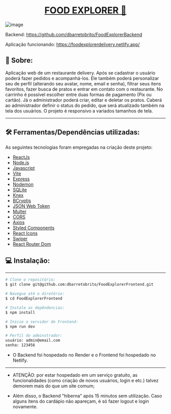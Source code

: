 <p align="center">
  <h1 align="center"><a href="https://foodexplorerdelivery.netlify.app/">FOOD EXPLORER 🍎</a></h1>
</p>

![image](https://github.com/dbarretobrito/FoodExplorerFrontend/assets/120262399/3eef075c-5b6c-4fb3-b408-80b1d9dd14df)

Backend: https://github.com/dbarretobrito/FoodExplorerBackend

Aplicação funcionando: https://foodexplorerdelivery.netlify.app/

## 📄 Sobre:
Aplicação web de um restaurante delivery. Após se cadastrar o usuário poderá fazer pedidos e acompanhá-los. Ele também poderá personalizar seu de perfil (alterando seu avatar, nome, email e senha), filtrar seus itens favoritos, fazer busca de pratos e entrar em contato com o restaurante. No carrinho é possível escolher entre duas formas de pagamento (Pix ou cartão). Já o administrador poderá criar, editar e deletar os pratos. Caberá ao administrador definir o status do pedido, que será atualizado também na tela dos usuários. O projeto é responsivo a variados tamanhos de tela.
___

## 🛠 Ferramentas/Dependências utilizadas:

As seguintes tecnologias foram empregadas na criação deste projeto:

- [ReactJs](https://reactjs.org)
- [Node.js](https://nodejs.org/en/)
- [Javascript](https://developer.mozilla.org/pt-BR/docs/Web/JavaScript)
- [Vite](https://vitejs.dev/)
- [Express](https://expressjs.com)
- [Nodemon](https://nodemon.io/)
- [SQLite](https://www.sqlite.org/index.html)
- [Knex](https://knexjs.org/)
- [BCryptjs](https://www.npmjs.com/package/bcryptjs)
- [JSON Web Token](https://www.npmjs.com/package/jsonwebtoken)
- [Multer](https://www.npmjs.com/package/multer)
- [CORS](https://www.npmjs.com/package/cors)
- [Axios](https://www.npmjs.com/package/axios)
- [Styled Components](https://styled-components.com/)
- [React Icons](https://react-icons.github.io/react-icons/)
- [Swiper](https://swiperjs.com/)
- [React Router Dom](https://react-icons.github.io/react-icons/)

##  💻 Instalação:
___
```bash
# Clone o repositório:
$ git clone git@github.com:dbarretobrito/FoodExplorerFrontend.git

# Navegue até o diretório:
$ cd FoodExplorerFrontend

# Instale as depêndencias:
$ npm install

# Inicie o servidor do Frontend:
$ npm run dev

# Perfil do adminstrador:
usuário: admin@email.com
senha: 123456
```

- O Backend foi hospedado no Render e o Frontend foi hospedado no Netlify.

___

- ATENÇÃO: por estar hospedado em um serviço gratuito, as funcionalidades (como criação de novos usuários, login e etc.) talvez demorem mais do que um site comum;

- Além disso, o Backend "hiberna" após 15 minutos sem utilização. Caso alguns itens do cardápio não apareçam, é só fazer logout e login novamente.


